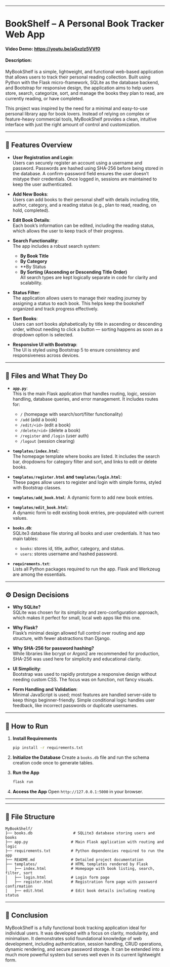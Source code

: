 
---

# BookShelf – A Personal Book Tracker Web App  
#### Video Demo: https://youtu.be/aGxzIz5VVf0
#### Description:

MyBookShelf is a simple, lightweight, and functional web-based application that allows users to track their personal reading collection. Built using Python with the Flask micro-framework, SQLite as the database backend, and Bootstrap for responsive design, the application aims to help users store, search, categorize, sort, and manage the books they plan to read, are currently reading, or have completed.

This project was inspired by the need for a minimal and easy-to-use personal library app for book lovers. Instead of relying on complex or feature-heavy commercial tools, MyBookShelf provides a clean, intuitive interface with just the right amount of control and customization.

---

## 📂 Features Overview

- **User Registration and Login**:  
  Users can securely register an account using a username and password. Passwords are hashed using SHA-256 before being stored in the database. A confirm-password field ensures the user doesn’t mistype their credentials. Once logged in, sessions are maintained to keep the user authenticated.

- **Add New Books**:  
  Users can add books to their personal shelf with details including title, author, category, and a reading status (e.g., plan to read, reading, on hold, completed).

- **Edit Book Details**:  
  Each book’s information can be edited, including the reading status, which allows the user to keep track of their progress.

- **Search Functionality**:  
  The app includes a robust search system:
  - **By Book Title**
  - **By Category**
  - **By Status
  - **By Sorting (Ascending or Descending Title Order)**  
  All search types are kept logically separate in code for clarity and scalability.

- **Status Filter**:  
  The application allows users to manage their reading journey by assigning a status to each book. This helps keep the bookshelf organized and track progress effectively.

- **Sort Books**:  
  Users can sort books alphabetically by title in ascending or descending order, without needing to click a button — sorting happens as soon as a dropdown option is selected.

- **Responsive UI with Bootstrap**:  
  The UI is styled using Bootstrap 5 to ensure consistency and responsiveness across devices.

---

## 📁 Files and What They Do

- **`app.py`**:  
  This is the main Flask application that handles routing, logic, session handling, database queries, and error management. It includes routes for:
  - `/` (homepage with search/sort/filter functionality)
  - `/add` (add a book)
  - `/edit/<id>` (edit a book)
  - `/delete/<id>` (delete a book)
  - `/register` and `/login` (user auth)
  - `/logout` (session clearing)

- **`templates/index.html`**:  
  The homepage template where books are listed. It includes the search bar, dropdowns for category filter and sort, and links to edit or delete books.

- **`templates/register.html` and `templates/login.html`**:  
  These pages allow users to register and login with simple forms, styled with Bootstrap classes.

- **`templates/add_book.html`**:
  A dynamic form to add new book entries.
  
- **`templates/edit_book.html`**:  
  A dynamic form to edit existing book entries, pre-populated with current values.

  
- **`books.db`**:  
  SQLite3 database file storing all books and user credentials. It has two main tables:
  - `books`: stores id, title, author, category, and status.
  - `users`: stores username and hashed password.

- **`requirements.txt`**:  
  Lists all Python packages required to run the app. Flask and Werkzeug are among the essentials.

---

## ⚙️ Design Decisions

- **Why SQLite?**  
  SQLite was chosen for its simplicity and zero-configuration approach, which makes it perfect for small, local web apps like this one.

- **Why Flask?**  
  Flask’s minimal design allowed full control over routing and app structure, with fewer abstractions than Django.

- **Why SHA-256 for password hashing?**  
  While libraries like bcrypt or Argon2 are recommended for production, SHA-256 was used here for simplicity and educational clarity.

- **UI Simplicity**:  
  Bootstrap was used to rapidly prototype a responsive design without needing custom CSS. The focus was on function, not fancy visuals.

- **Form Handling and Validation**:  
  Minimal JavaScript is used; most features are handled server-side to keep things beginner-friendly. Simple conditional logic handles user feedback, like incorrect passwords or duplicate usernames.

---

## 🚀 How to Run

1. **Install Requirements**  
   ```bash
   pip install -r requirements.txt

2. **Initialize the Database**
   Create a `books.db` file and run the schema creation code once to generate tables.

3. **Run the App**

   ```bash
   flask run
   ```

4. **Access the App**
   Open `http://127.0.0.1:5000` in your browser.

---

---

## 📁 File Structure

```
MyBookShelf/
├── books.db                  # SQLite3 database storing users and books
├── app.py                   # Main Flask application with routing and logic
├── requirements.txt         # Python dependencies required to run the app
├── README.md                # Detailed project documentation
├── templates/               # HTML templates rendered by Flask
│   ├── index.html           # Homepage with book listing, search, filter, sort
│   ├── login.html           # Login form page
│   ├── register.html        # Registration form page with password confirmation
│   ├── edit.html            # Edit book details including reading status
```

---

## 🏁 Conclusion

MyBookShelf is a fully functional book tracking application ideal for individual users. It was developed with a focus on clarity, modularity, and minimalism. It demonstrates solid foundational knowledge of web development, including authentication, session handling, CRUD operations, dynamic rendering, and secure password storage. It can be extended into a much more powerful system but serves well even in its current lightweight form.

